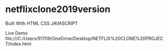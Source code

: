 # netflixclone2019version

Built With
HTML
CSS
JAVASCRIPT

Live Demo 
file:///C:/Users/91709/OneDrive/Desktop/NETFLIX%20CLONE%20PROJECT/index.html

